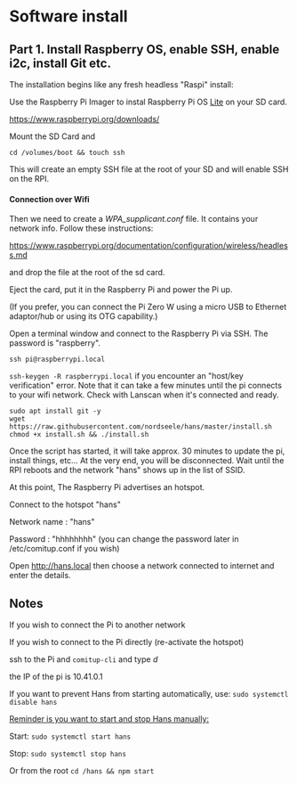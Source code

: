 # Software install


## Part 1. Install Raspberry OS, enable SSH, enable i2c, install Git etc.

The installation begins like any fresh headless "Raspi" install: 

Use the Raspberry Pi Imager to instal Raspberry Pi OS <u>Lite</u> on your SD card. 

https://www.raspberrypi.org/downloads/

Mount the SD Card and 

```shell
cd /volumes/boot && touch ssh
```

This will create an empty SSH file at the root of your SD and will enable SSH on the RPI.



#### Connection over Wifi 

Then we need to create a *WPA_supplicant.conf* file. It contains your network info. Follow these instructions: 

https://www.raspberrypi.org/documentation/configuration/wireless/headless.md

and drop the file at the root of the sd card. 

Eject the card, put it in the Raspberry Pi and power the Pi up.

(If you prefer, you can connect the Pi Zero W using a micro USB to Ethernet adaptor/hub or using its OTG capability.)



Open a terminal window and connect to the Raspberry Pi via SSH. The password is "raspberry".

```shell
ssh pi@raspberrypi.local 
```

`ssh-keygen -R raspberrypi.local` if you encounter an "host/key verification" error. Note that it can take a few minutes until the pi connects to your wifi network. Check with Lanscan when it's connected and ready.


```shell
sudo apt install git -y
wget https://raw.githubusercontent.com/nordseele/hans/master/install.sh
chmod +x install.sh && ./install.sh
```

Once the script has started, it will take approx. 30 minutes to update the pi, install things, etc... At the very end, you will be disconnected. Wait until the RPI reboots and the network "hans" shows up in the list of SSID. 

At this point, The Raspberry Pi advertises an hotspot. 

Connect to the hotspot "hans"

Network name : "hans"

Password : "hhhhhhhh" (you can change the password later in /etc/comitup.conf if you wish)

Open http://hans.local then choose a network connected to internet and enter the details. 



## Notes


If you wish to connect the Pi to another network 

If you wish to connect to the Pi directly (re-activate the hotspot) 

ssh to the Pi and `comitup-cli` and type *d*

the IP of the pi is 10.41.0.1 



If you want to prevent Hans from starting automatically, use: `sudo systemctl disable hans` 

<u>Reminder is you want to start and stop Hans manually:</u>

Start: `sudo systemctl start hans`

Stop: `sudo systemctl stop hans`

Or from the root `cd /hans && npm start` 
